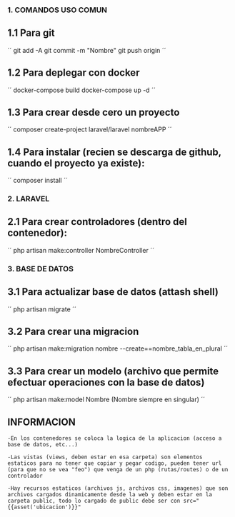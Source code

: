 ### 1. COMANDOS USO COMUN

## 1.1 Para git
´´
    git add -A
    git commit -m "Nombre"
    git push origin
´´

## 1.2 Para deplegar con docker
´´
    docker-compose build
    docker-compose up -d
´´
## 1.3 Para crear desde cero un proyecto
´´
    composer create-project laravel/laravel nombreAPP
´´

## 1.4 Para instalar (recien se descarga de github, cuando el proyecto ya existe):
´´
    composer install
´´
### 2. LARAVEL

## 2.1 Para crear controladores (dentro del contenedor):         
´´
    php artisan make:controller NombreController
´´
### 3. BASE DE DATOS

## 3.1 Para actualizar base de datos (attash shell)
´´
    php artisan migrate
´´

## 3.2 Para crear una migracion
´´
    php artisan make:migration nombre --create==nombre_tabla_en_plural
´´

## 3.3 Para crear un modelo (archivo que permite efectuar operaciones con la base de datos)
´´
    php artisan make:model Nombre                 (Nombre siempre en singular)
´´

## INFORMACION

    -En los contenedores se coloca la logica de la aplicacion (acceso a base de datos, etc...)

    -Las vistas (views, deben estar en esa carpeta) son elementos estaticos para no tener que copiar y pegar codigo, pueden tener url (para que no se vea "feo") que venga de un php (rutas/routes) o de un controlador

    -Hay recursos estaticos (archivos js, archivos css, imagenes) que son archivos cargados dinamicamente desde la web y deben estar en la carpeta public, todo lo cargado de public debe ser con src="{{asset('ubicacion')}}"